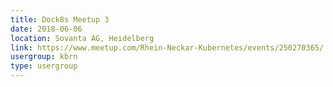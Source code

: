 ```yaml
---
title: Dock8s Meetup 3 
date: 2018-06-06
location: Sovanta AG, Heidelberg
link: https://www.meetup.com/Rhein-Neckar-Kubernetes/events/250270365/
usergroup: kbrn
type: usergroup
---
```


